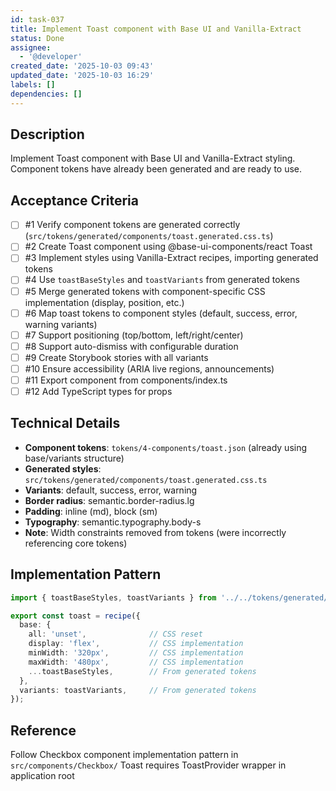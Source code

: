 ```yaml
---
id: task-037
title: Implement Toast component with Base UI and Vanilla-Extract
status: Done
assignee:
  - '@developer'
created_date: '2025-10-03 09:43'
updated_date: '2025-10-03 16:29'
labels: []
dependencies: []
---
```


## Description

Implement Toast component with Base UI and Vanilla-Extract styling. Component tokens have already been generated and are ready to use.

## Acceptance Criteria
<!-- AC:BEGIN -->
- [ ] #1 Verify component tokens are generated correctly (`src/tokens/generated/components/toast.generated.css.ts`)
- [ ] #2 Create Toast component using @base-ui-components/react Toast
- [ ] #3 Implement styles using Vanilla-Extract recipes, importing generated tokens
- [ ] #4 Use `toastBaseStyles` and `toastVariants` from generated tokens
- [ ] #5 Merge generated tokens with component-specific CSS implementation (display, position, etc.)
- [ ] #6 Map toast tokens to component styles (default, success, error, warning variants)
- [ ] #7 Support positioning (top/bottom, left/right/center)
- [ ] #8 Support auto-dismiss with configurable duration
- [ ] #9 Create Storybook stories with all variants
- [ ] #10 Ensure accessibility (ARIA live regions, announcements)
- [ ] #11 Export component from components/index.ts
- [ ] #12 Add TypeScript types for props
<!-- AC:END -->


## Technical Details
- **Component tokens**: `tokens/4-components/toast.json` (already using base/variants structure)
- **Generated styles**: `src/tokens/generated/components/toast.generated.css.ts`
- **Variants**: default, success, error, warning
- **Border radius**: semantic.border-radius.lg
- **Padding**: inline (md), block (sm)
- **Typography**: semantic.typography.body-s
- **Note**: Width constraints removed from tokens (were incorrectly referencing core tokens)

## Implementation Pattern
```typescript
import { toastBaseStyles, toastVariants } from '../../tokens/generated/components/toast.generated.css';

export const toast = recipe({
  base: {
    all: 'unset',              // CSS reset
    display: 'flex',           // CSS implementation
    minWidth: '320px',         // CSS implementation
    maxWidth: '480px',         // CSS implementation
    ...toastBaseStyles,        // From generated tokens
  },
  variants: toastVariants,     // From generated tokens
});
```

## Reference
Follow Checkbox component implementation pattern in `src/components/Checkbox/`
Toast requires ToastProvider wrapper in application root
